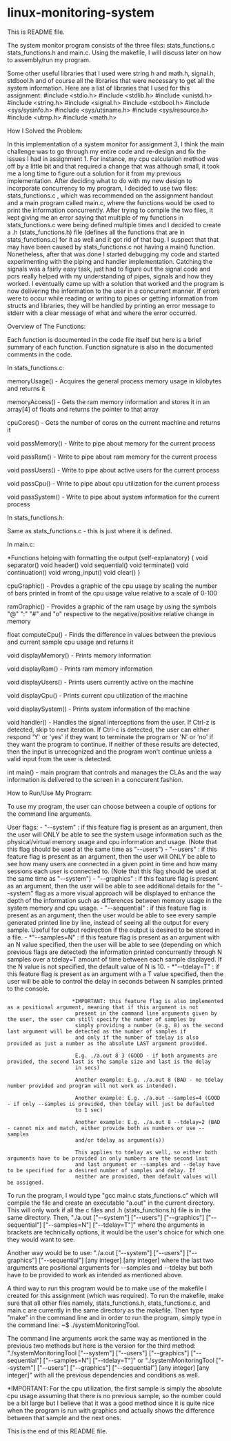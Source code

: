# linux-monitoring-system

This is README file.

The system monitor program consists of the three files: stats_functions.c stats_functions.h and main.c. Using the makefile, I will discuss later on how to assembly/run my program.

Some other useful libraries that I used were string.h and math.h, signal.h, stdbool.h and of course all the libraries that were necessary to get all the system information. Here are a list of libraries that I used for this assignment: #include <stdio.h> #include <stdlib.h> #include <unistd.h> #include <string.h> #include <signal.h> #include <stdbool.h> #include <sys/sysinfo.h> #include <sys/utsname.h> #include <sys/resource.h> #include <utmp.h> #include <math.h>

How I Solved the Problem:

In this implementation of a system monitor for assignment 3, I think the main challenge was to go through my entire code and re-design and fix the issues I had in assignment 1. For instance, my cpu calculation method was off by a little bit and that required a change that was although small, it took me a long time to figure out a solution for it from my previous implementation. After deciding what to do with my new design to incorporate concurrency to my program, I decided to use two files: stats_functions.c , which was recommended on the assignment handout and a main program called main.c, where the functions would be used to print the information concurrently. After trying to compile the two files, it kept giving me an error saying that multiple of my functions in stats_functions.c were being defined multiple times and I decided to create a .h (stats_functions.h) file (defines all the functions that are in stats_functions.c) for it as well and it got rid of that bug. I suspect that that may have been caused by stats_functions.c not having a main() function. Nonetheless, after that was done I started debugging my code and started experimenting with the piping and handler implementation. Catching the signals was a fairly easy task, just had to figure out the signal code and pcrs really helped with my understanding of pipes, signals and how they worked. I eventually came up with a solution that worked and the program is now delivering the information to the user in a concurrent manner. If errors were to occur while reading or writing to pipes or getting information from structs and libraries, they will be handled by printing an error message to stderr with a clear message of what and where the error occurred.

Overview of The Functions:

Each function is documented in the code file itself but here is a brief summary of each function. Function signature is also in the documented comments in the code.

In stats_functions.c:

memoryUsage() - Acquires the general process memory usage in kilobytes and returns it

memoryAccess() - Gets the ram memory information and stores it in an array[4] of floats and returns the pointer to that array

cpuCores() - Gets the number of cores on the current machine and returns it

void passMemory() - Write to pipe about memory for the current process

void passRam() - Write to pipe about ram memory for the current process

void passUsers() - Write to pipe about active users for the current process

void passCpu() - Write to pipe about cpu utilization for the current process

void passSystem() - Write to pipe about system information for the current process

In stats_functions.h:

Same as stats_functions.c - this is just where it is defined.

In main.c:

*Functions helping with formatting the output (self-explanatory) { void separator() void header() void sequential() void terminate() void continuation() void wrong_input() void clear() }

cpuGraphic() - Provdes a graphic of the cpu usage by scaling the number of bars printed in fromt of the cpu usage value relative to a scale of 0-100

ramGraphic() - Provides a graphic of the ram usage by using the symbols "@" ":" "#" and "o" respective to the negative/positive relative change in memory

float computeCpu() - Finds the difference in values between the previous and current sample cpu usage and returns it

void displayMemory() - Prints memory information

void displayRam() - Prints ram memory information

void displayUsers() - Prints users currently active on the machine

void displayCpu() - Prints current cpu utilization of the machine

void displaySystem() - Prints system information of the machine

void handler() - Handles the signal interceptions from the user. If Ctrl-z is detected, skip to next iteration. If Ctrl-c is detected, the user can either respond 'Y' or 'yes' if they want to terminate the program or 'N' or 'no' if they want the program to continue. If neither of these results are detected, then the input is unrecognized and the program won't continue unless a valid input from the user is detected.

int main() - main program that controls and manages the CLAs and the way information is delivered to the screen in a conccurent fashion.

How to Run/Use My Program:

To use my program, the user can choose between a couple of options for the command line arguments.

User flags: - "--system" : if this feature flag is present as an argument, then the user will ONLY be able to see the system usage information such as the physical/virtual memory usage and cpu information and usage. (Note that this flag should be used at the same time as "--users") - "--users" : if this feature flag is present as an argument, then the user will ONLY be able to see how many users are connected in a given point in time and how many sessions each user is connected to. (Note that this flag should be used at the same time as "--system") - "--graphics" : if this feature flag is present as an argument, then the user will be able to see additional details for the "--system" flag as a more visual approach will be displayed to enhance the depth of the information such as differences between memory usage in the system memory and cpu usage. - "--sequential" : if this feature flag is present as an argument, then the user would be able to see every sample generated printed line by line, instead of seeing all the output for every sample. Useful for output redirection if the output is desired to be stored in a file. - *"--samples=N" : if this feature flag is present as an argument with an N value specified, then the user will be able to see (depending on which previous flags are detected) the information printed concurrently through N samples over a tdelay=T amount of time between each sample displayed. If the N value is not specified, the default value of N is 10. - *"--tdelay=T" : if this feature flag is present as an argument with a T value specified, then the user will be able to control the delay in seconds between N samples printed to the console.

                         *IMPORTANT: this feature flag is also implemented as a positional argument, meaning that if this argument is not 
                          present in the command line arguments given by the user, the user can still specify the number of samples by 
                          simply providing a number (e.g. 8) as the second last argument will be detected as the number of samples if 
                          and only if the number of tdelay is also provided as just a number as the absolute LAST argument provided.

                          E.g. ./a.out 8 3 (GOOD - if both arguments are provided, the second last is the sample size and last is the delay
                          in secs)

                          Another example: E.g. ./a.out 8 (BAD - no tdelay number provided and program will not work as intended).

                          Another example: E.g. ./a.out --samples=4 (GOOD - if only --samples is provided, then tdelay will just be defaulted 
                          to 1 sec)

                          Another example: E.g. ./a.out 8 --tdelay=2 (BAD - cannot mix and match, either provide both as numbers or use --samples 
                          and/or tdelay as argument(s))

                          This applies to tdelay as well, so either both arguments have to be provided in only numbers are the second last 
                          and last argument or --samples and --delay have to be specified for a desired number of samples and delay. If 
                          neither are provided, then default values will be assigned.
To run the program, I would type "gcc main.c stats_functions.c" which will compile the file and create an executable "a.out" in the current directory. This will only work if all the c files and .h (stats_functions.h) file is in the same directory. Then, "./a.out ["--system"] ["--users"] ["--graphics"] ["--sequential"] ["--samples=N"] ["--tdelay=T"]" where the arguments in brackets are technically options, it would be the user's choice for which one they would want to see.

Another way would be to use: "./a.out ["--system"] ["--users"] ["--graphics"] ["--sequential"] [any integer] [any integer] where the last two arguments are positional arguments for --samples and --tdelay but both have to be provided to work as intended as mentioned above.

A third way to run this program would be to make use of the makefile I created for this assignment (which was required). To run the makefile, make sure that all other files namely, stats_functions.h, stats_functions.c, and main.c are currently in the same directory as the makefile. Then type "make" in the command line and in order to run the program, simply type in the command line: ~$ ./systemMonitoringTool.

The command line arguments work the same way as mentioned in the previous two methods but here is the version for the third method: "./systemMonitoringTool ["--system"] ["--users"] ["--graphics"] ["--sequential"] ["--samples=N"] ["--tdelay=T"]" or "./systemMonitoringTool ["--system"] ["--users"] ["--graphics"] ["--sequential"] [any integer] [any integer]" with all the previous dependencies and conditions as well.

*IMPORTANT: For the cpu utilization, the first sample is simply the absolute cpu usage assuming that there is no previous sample, so the number could be a bit large but I believe that it was a good method since it is quite nice when the program is run with graphics and actually shows the difference between that sample and the next ones.

This is the end of this README file.
